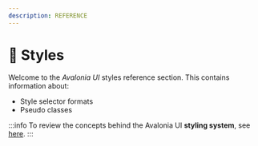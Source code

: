 ```yaml
---
description: REFERENCE
---
```


# 📘 Styles

Welcome to the _Avalonia UI_ styles reference section. This contains information about:

* Style selector formats&#x20;
* Pseudo classes

:::info
To review the concepts behind the Avalonia UI **styling system**, see [here](../../concepts/styling.md).
:::
